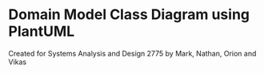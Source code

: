# Domain Model Class Diagram using PlantUML
Created for Systems Analysis and Design 2775 by Mark, Nathan, Orion and Vikas